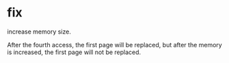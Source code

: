 # fix

increase memory size.

After the fourth access, the first page will be replaced, but after the memory is increased, the first page will not be replaced.
